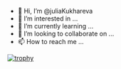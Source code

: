 - 👋 Hi, I’m @juliaKukhareva
- 👀 I’m interested in ...
- 🌱 I’m currently learning ...
- 💞️ I’m looking to collaborate on ...
- 📫 How to reach me ...

[![trophy](https://github-profile-trophy.vercel.app/?username=juliaKukhareva&theme=dracula)](https://github.com/ryo-ma/github-profile-trophy)
